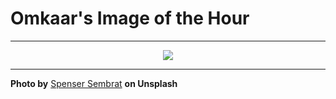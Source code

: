 # Omkaar's Image of the Hour

---

<div align="center">

<a href="https://unsplash.com/photos/people-walk-in-the-rain-under-umbrellas-iPSQlp4rOpI">
  <img src="https://images.unsplash.com/photo-1751076547687-a7f17a14cd38?crop=entropy&cs=tinysrgb&fit=max&fm=jpg&ixid=M3w3NjA2Nzh8MHwxfHJhbmRvbXx8fHx8fHx8fDE3NTM2NTcyMDB8&ixlib=rb-4.1.0&q=80&w=1080" style="max-width:100%; height:auto;">
</a>



</div>

---

**Photo by** [Spenser Sembrat](https://unsplash.com/@spensersembrat) **on Unsplash**
